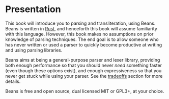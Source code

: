 # Presentation

This book will introduce you to parsing and transliteration, using
Beans. Beans is written in [Rust](https://www.rust-lang.org), and
henceforth this book will assume familiarity with this
language. However, this book makes no assumptions on prior knowledge
of parsing techniques. The end goal is to allow someone who has never
written or used a parser to quickly become productive at writing and
using parsing libraries.

Beans aims at being a general-purpose parser and lexer library,
providing both enough performance so that you should never *need*
something faster (even though these options exist), and enough
expressiveness so that you never get stuck while using your
parser. See the [tradeoffs](details/tradeoff.md) section for more
details.

Beans is free and open source, dual licensed MIT or GPL3+, at your
choice.
